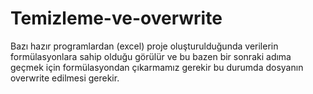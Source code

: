 # Temizleme-ve-overwrite

Bazı hazır programlardan (excel) proje oluşturulduğunda verilerin formülasyonlara sahip olduğu görülür ve bu bazen bir sonraki adıma geçmek için formülasyondan çıkarmamız gerekir bu durumda dosyanın overwrite edilmesi gerekir.
